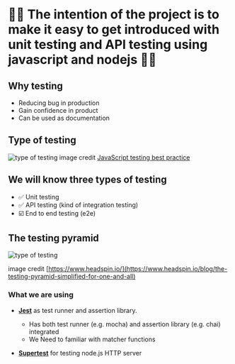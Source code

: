 # 🧪🧪 The intention of the project is to make it easy to get **introduced** with **unit testing** and **API testing** using javascript and nodejs 🧪🧪

## Why testing

-   Reducing bug in production
-   Gain confidence in product
-   Can be used as documentation

## Type of testing

![type of testing](https://raw.githubusercontent.com/goldbergyoni/javascript-testing-best-practices/master/assets/bp-12-rich-testing.jpeg)
image credit [JavaScript testing best practice](https://github.com/goldbergyoni/javascript-testing-best-practices/)

## We will know three types of testing

-   ✅ Unit testing
-   ✅ API testing (kind of integration testing)
-   ☑️ End to end testing (e2e)

## The testing pyramid

![type of testing](https://global-uploads.webflow.com/619e15d781b21202de206fb5/6316d9e765cd53d9937e2b6a_The-Testing-Pyramid-Simplified-for-One-and-All-p-1080.webp)

image credit [https://www.headspin.io/](https://www.headspin.io/blog/the-testing-pyramid-simplified-for-one-and-all)

### What we are using

-   [**Jest**](https://github.com/jestjs/jest) as test runner and assertion library.

    -   Has both test runner (e.g. mocha) and assertion library (e.g. chai) integrated
    -   We Need to familiar with matcher functions

-   [**Supertest**](https://github.com/ladjs/supertest#readme) for testing node.js HTTP server
